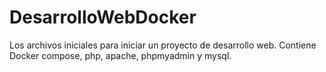 # DesarrolloWebDocker
Los archivos iniciales para iniciar un proyecto de desarrollo web. Contiene Docker compose, php, apache, phpmyadmin y mysql.
